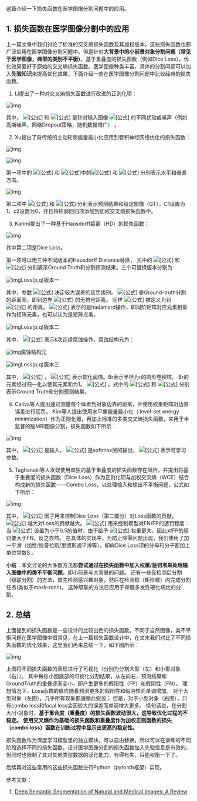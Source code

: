 这篇介绍一下损失函数在医学图像分割问题中的应用。

## 1. 损失函数在医学图像分割中的应用

上一篇文章中我们讨论了标准的交叉熵损失函数及其加权版本，这些损失函数也都广泛应用在医学图像分割问题中。但是针对**大背景中的小前景对象分割问题（常见于医学图像，典型的类别不平衡）**，基于重叠度的损失函数（例如Dice Loss），优化效果要好于原始的交叉熵损失函数。医学图像种类丰富，具体的分割问题可以加入**先验知识**来提高优化效果，下面介绍一些在医学图像分割问题中比较经典的损失函数。

1. Li提出了一种对交叉熵损失函数进行改进的正则化项：

![img](https://pic4.zhimg.com/80/v2-3859e0f19288479ce6095e69c711e163_720w.jpg)

其中， ![[公式]](https://www.zhihu.com/equation?tex=%5Cxi+%5E%7B%27%7D) 和 ![[公式]](https://www.zhihu.com/equation?tex=%5Cxi) 是针对输入图像 ![[公式]](https://www.zhihu.com/equation?tex=x_i) 的不同扰动或噪声（例如高斯噪声，网络Dropout策略，随机数据增广） 。



2. Xu提出了将传统的主动轮廓能量最小化应用到卷积神经网络优化的损失函数：

![img](https://pic3.zhimg.com/80/v2-153e015b2f036e7981db2b3e4704a07e_720w.jpg)

![img](https://pic4.zhimg.com/80/v2-ac9d790b25a6233060bdf1f2e55859c3_720w.jpg)

第一项中的 ![[公式]](https://www.zhihu.com/equation?tex=u_%7Bx_%7Bi%2Cj%7D%7D) 和 ![[公式]](https://www.zhihu.com/equation?tex=u_%7By_%7Bi%2Cj%7D%7D)中的![[公式]](https://www.zhihu.com/equation?tex=x) 和 ![[公式]](https://www.zhihu.com/equation?tex=y) 分别表示水平和垂直方向。

![img](https://pic4.zhimg.com/80/v2-e863db36e2972b1b600334d9646e52ff_720w.jpg)

第二项中 ![[公式]](https://www.zhihu.com/equation?tex=u) 和 ![[公式]](https://www.zhihu.com/equation?tex=v) 分别表示预测结果和给定图像（GT），C1设置为1，c2设置为0，并且将轮廓回归项添加到加权交叉熵损失函数中。



3. Karimi提出了一种基于Hausdorff距离（HD）的损失函数：

![img](https://pic4.zhimg.com/80/v2-2ce8b95c649810e96dd98680afa5dc9b_720w.jpg)

其中第二项是Dice Loss。

第一项可以用三种不同版本的Hausdorff Distance替换， 式中的 ![[公式]](https://www.zhihu.com/equation?tex=p) 和 ![[公式]](https://www.zhihu.com/equation?tex=q) 分别表示Ground Truth和分割预测结果。三个可替换版本分别为：

![img](https://pic4.zhimg.com/80/v2-365a2ed26211a3a8af9c9a27702b92ff_720w.jpg)Loss(p,q)版本一

其中，参数 ![[公式]](https://www.zhihu.com/equation?tex=%5Calpha) 决定较大误差的惩罚级别。 ![[公式]](https://www.zhihu.com/equation?tex=d_p) 是Ground-truth分割的距离图，即到边界 ![[公式]](https://www.zhihu.com/equation?tex=%5Cdelta_p) 的无符号距离。 同样 ![[公式]](https://www.zhihu.com/equation?tex=d_q) 被定义为到 ![[公式]](https://www.zhihu.com/equation?tex=%5Cdelta_q) 的距离。 ![[公式]](https://www.zhihu.com/equation?tex=%5Ccirc) 表示的是hadamard操作，即同阶矩阵对应元素相乘作为矩阵元素，也可以认为是矩阵点乘。

![img](https://pic1.zhimg.com/80/v2-c7303e2067a265512ea6013cc3c21b58_720w.jpg)Loss(p,q)版本二

其中， ![[公式]](https://www.zhihu.com/equation?tex=%5Cominus_k) 表示k次连续腐蚀操作，腐蚀结构元为：

![img](https://pic3.zhimg.com/80/v2-919d2b8d93562270552631f54cd08c56_720w.jpg)腐蚀结构元

![img](https://pic3.zhimg.com/80/v2-e75704750c14916be8e6ab10e4d631a6_720w.jpg)Loss(p,q)版本三

其中， ![[公式]](https://www.zhihu.com/equation?tex=f_%7B%5Cbar%7Bq%7D+%5Csetminus++%5Cbar%7Bp%7D%7D%3D%28p-q%29%5E2q+) ， ![[公式]](https://www.zhihu.com/equation?tex=f_s) 表示软化阈值。Br表示半径为r的圆形卷积核。 Br的元素经过归一化以使其元素和为1。 ![[公式]](https://www.zhihu.com/equation?tex=%5Cbar%7Bp%7D%5EC%3D1-%5Cbar%7Bp%7D) 。式中的 ![[公式]](https://www.zhihu.com/equation?tex=%5Cbar%7Bp%7D) 和 ![[公式]](https://www.zhihu.com/equation?tex=%5Cbar%7Bq%7D) 分别表示Ground Truth和分割预测结果。





4. Caliva等人提出通过测量每个体素到对象边界的距离，并使用权重矩阵对边界误差进行惩罚。 Kim等人提出使用水平集能量最小化（ level-set energy minimization）作为正则化器，再加上标准的多类交叉熵损失函数，来用于半监督的脑MRI图像分割，损失函数如下所示：

![img](https://pic2.zhimg.com/80/v2-f114061fabbc0cfa69f654d17f0a5ad5_720w.jpg)

其中， ![[公式]](https://www.zhihu.com/equation?tex=x%28r%29) 是输入， ![[公式]](https://www.zhihu.com/equation?tex=y_%7Bn%7D%5E%7B%5Cominus%7D) 是softmax层的输出， ![[公式]](https://www.zhihu.com/equation?tex=%5Cominus) 表示可学习参数。







5. Taghanaki等人发现使用单独的基于重叠度的损失函数存在风险，并提出将基于重叠度的损失函数（Dice Loss）作为正则化项与加权交叉熵（WCE）结合构成新的损失函数——Combo Loss，以处理输入和输出不平衡问题，公式如下所示：

![img](https://pic2.zhimg.com/80/v2-69a2d1e208e07ce5aca36402b095a525_720w.jpg)

其中， ![[公式]](https://www.zhihu.com/equation?tex=%5Calpha) 因子用来控制Dice Loss（第二部分）对Loss函数的贡献， ![[公式]](https://www.zhihu.com/equation?tex=%5Calpha) 越大对Loss的贡献越大。 ![[公式]](https://www.zhihu.com/equation?tex=%5Cbeta%5Cin%5B0%2C1%5D) 用来控制模型对FN/FP的惩罚程度：当 ![[公式]](https://www.zhihu.com/equation?tex=%5Cbeta) 设置为小于0.5的值时，由于给予 ![[公式]](https://www.zhihu.com/equation?tex=%281-t_i%29ln%281-p_i%29) 权重更大，因此对FP的惩罚要大于FN，反之亦然。 在具体的实现中，为防止除零问题出现，我们使用了加一平滑（加性/拉普拉斯/里德斯通平滑等），即向Dice Loss项的分母和分子都加上单位常数S 。

**小结**：本文讨论的大多数方法都**尝试通过在损失函数中加入权重/惩罚项来处理输入图像中的类不平衡问题**，即小前景与大背景的问题。 还有一些先检测后分割（级联分割）的方法，首先检测感兴趣对象，然后在检测框（矩形框）内完成分割任务(类似于mask-rcnn)， 这种级联的方法已应用于脊髓多发性硬化病灶的分割。



## 2. 总结

上面提到的损失函数是一些设计的比较出色的损失函数。不同于自然图像，类不平衡问题在医学图像中很常见，在上一篇损失函数设计中，在文末我们对比了不同损失函数的优化效果，这里我们再来总结一下，如下图所示：

![img](https://pic4.zhimg.com/80/v2-4603ca2d1753b5529609a840047ebedf_720w.jpg)

上图将不同损失函数的表现进行了可视化（分别为分割大型（左）和小型对象（右））。 其中每张小图底部的可视化分割结果，从左向右，预测结果和GroundTruth的重叠逐渐变小，即产生更多的假阳性（FP）和假阴性（FN）。 理想情况下，Loss函数的值应随着预测更多的假阳性和假阴性而单调增加。 对于大型对象（左图），几乎所有现象都遵循此假设； 但是，对于小型对象（右图），只有combo loss和focal loss会因较大的误差而单调增大更多。 换句话说，在分割大/小对象时，**基于重合度（重叠度）的损失函数波动很大，这导致优化过程的不稳定。** **使用交叉熵作为基础的损失函数和重叠度作为加权正则函数的损失（combo loss）函数在训练过程中显示出更高的稳定性。**

损失函数作为深度学习模型里的独立模块，可以自由替换，所以可以在训练的不同阶段选择不同的损失函数。设计医学图像分割的损失函数加入先验信息是有效的，但同时也限制了其对其他类型数据的泛化能力，有得有失，只能权衡一下了。

后续再对这些常用的这些损失函数进行Python（pytorch框架）实现。

参考文献：

1. [Deep Semantic Segmentation of Natural and Medical Images: A Review](https://link.zhihu.com/?target=https%3A//arxiv.org/abs/1910.07655)
